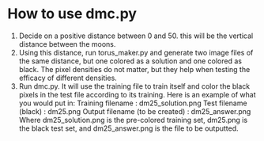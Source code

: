 
# How to use dmc.py

1. Decide on a positive distance between 0 and 50. this will be the vertical distance between the moons.
2. Using this distance, run torus_maker.py and generate two image files of the same distance, but one colored as a solution and one colored as black. The pixel densities do not matter, but they help when testing the efficacy of different densities.
3. Run dmc.py. It will use the training file to train itself and color the black pixels in the test file according to its training. Here is an example of what you would put in:
    Training filename : dm25_solution.png
    Test filename (black) : dm25.png
    Output filename (to be created) : dm25_answer.png
Where dm25_solution.png is the pre-colored training set, dm25.png is the black test set, and dm25_answer.png is the file to be outputted.
